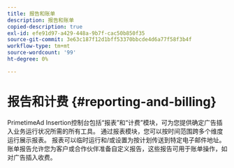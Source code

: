```yaml
---
title: 报告和账单
description: 报告和账单
copied-description: true
exl-id: efe91d97-a429-448a-9b7f-cac50b850f35
source-git-commit: 3e63c187f12d1bff53370bbcde4d6a77f58f3b4f
workflow-type: tm+mt
source-wordcount: '99'
ht-degree: 0%

---
```


# 报告和计费 {#reporting-and-billing}

PrimetimeAd Insertion控制台包括“报表”和“计费”模块，可为您提供确定广告插入业务运行状况所需的所有工具。 通过报表模块，您可以按时间范围跨多个维度运行展示报表。 报表可以临时运行和/或设置为按计划传送到特定电子邮件地址。 账单报告允许您为客户或合作伙伴准备自定义报告，这些报告可用于账单操作，如对广告插入收费。
